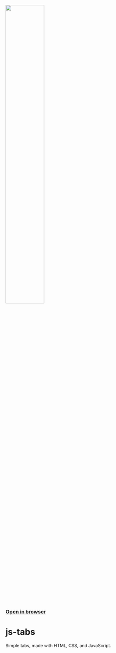 <img src="https://thundiverter.github.io/images/projectjs.png" width="50%">

### [Open in browser](https://js-tabs-thundiverter.netlify.app)

# js-tabs
Simple tabs, made with HTML, CSS, and JavaScript.
